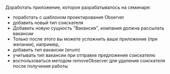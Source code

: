 Доработать приложение, которое разрабатывалось на семинаре:
*  поработать с шаблоном проектирования Observer
*  добавить новый тип соискателя
*  Добавить новую сущность "Вакансия", компания должна рассылать вакансии
*  Только после этого вы можете усложнить ваше приложение (при желании), например,
*  добавить тип вакансии (enum)
*  учитывать тип вакансии при отправке предложения соискателю
*  воспользоваться методом removeObserver для удаления соискателя после получения работы